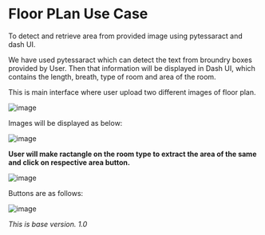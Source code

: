 # Floor PLan Use Case
To detect and retrieve area from provided image using pytessaract and dash UI.

We have used pytessaract which can detect the text from broundry boxes provided by User. Then that information will be displayed in Dash UI, which contains the length, breath, type of room and area of the room.
 
This is main interface where user upload two different images of floor plan. 

![image](https://user-images.githubusercontent.com/52622703/173566756-f22db187-fbf9-4d20-975e-e38da6b55f88.png)

Images will be displayed as below:

![image](https://user-images.githubusercontent.com/52622703/173567001-d3cfefc9-ec17-4c89-8d32-7f6d1b601ae5.png)

**User will make ractangle on the room type to extract the area of the same and click on respective area button.**

![image](https://user-images.githubusercontent.com/52622703/173580261-643325df-9f7f-41e4-a452-25583492c849.png)

Buttons are as follows:

![image](https://user-images.githubusercontent.com/52622703/173567370-662e5a97-425b-4926-8cf7-7636e42c0e71.png)

*This is base version. 1.0*

